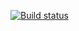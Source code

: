 [![Build status](https://ci.appveyor.com/api/projects/status/gf5nxggj70pum0pb?svg=true)](https://ci.appveyor.com/project/Evgeniy0811/api-ci-123)


